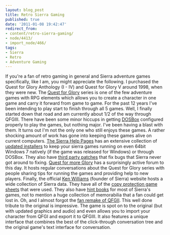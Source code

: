 ```yaml
---
layout: blog_post
title: Retro Sierra Gaming
published: true
date: '2011-01-08 19:42:47'
redirect_from:
- content/retro-sierra-gaming/
- node/4413/
- import_node/466/
tags:
- Sierra
- Retro
- Adventure Gaming
---
```


If you're a fan of retro gaming in general and Sierra adventure games specifically, like I am, you might appreciate the following. I purchased the Quest for Glory Anthology (I - IV) and Quest for Glory V around 1998, when they were new. The [Quest for Glory](http://en.wikipedia.org/wiki/Quest_for_Glory) series is one of the few adventure games with RPG elements which allows you to create a character in one game and carry it forward from game to game. For the past 12 years I've been intending to play start to finish through all 5 games. Well, I finally started down that road and am currently about 1/2 of the way through QFGIII. There have been some minor hiccups in getting [DOSBox](http://www.dosbox.com) configured properly to play the games, but nothing major. I've been having a blast with them. It turns out I'm not the only one who still enjoys these games. A rather shocking amount of work has gone into keeping these games alive on current computers. [The Sierra Help Pages](http://sierrahelp.com/) has an extensive collection of [updated installers](http://sierrahelp.com/Patches-Updates/NewSierraInstallers.html) to keep your sierra games running on even 64bit Windows 7 natively (if the game was released for Windows) or through DOSBox. They also have [third party patches](http://sierrahelp.com/Patches-Updates/Patches-Updates.html) that fix bugs that Sierra never got around to fixing. [Quest for more Glory](http://www.questformoreglory.com/) has a surprisingly active forum to this day. It hosts regular conversations about the Quest for Glory series with people sharing tips for running the games and providing help to new players. Finally, the official [Ken Williams](http://www.sierragamers.com/) (founder of Sierra) website hosts a wide collection of Sierra data. They have all of the [copy protection game sheets](http://www.sierragamers.com/aspx/m/634055) that were used. They also have [hint books](http://www.sierragamers.com/aspx/m/629854) for most of Sierra's games, not to mention a huge collection of memorabilia that a fan could get lost in. Oh, and I almost forgot the [fan remake of QFGII](http://www.agdinteractive.com/games/qfg2/). This well done tribute to the original is impressive. The game is spot on to the original (but with updated graphics and audio) and even allows you to import your character from QFGI and export it to QFGIII. It also features a unique interface that combines the best of the click-through conversation tree and the original game's text interface for conversation.
